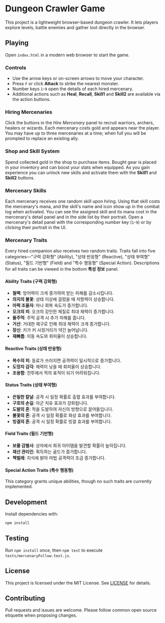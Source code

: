 # Dungeon Crawler Game

This project is a lightweight browser-based dungeon crawler. It lets players explore levels, battle enemies and gather loot directly in the browser.

## Playing

Open `index.html` in a modern web browser to start the game.

### Controls

- Use the arrow keys or on-screen arrows to move your character.
- Press `F` or click **Attack** to strike the nearest monster.
- Number keys `1`-`9` open the details of each hired mercenary.
- Additional actions such as **Heal**, **Recall**, **Skill1** and **Skill2** are available via the action buttons.

### Hiring Mercenaries

Click the buttons in the *Hire Mercenary* panel to recruit warriors, archers, healers or wizards. Each mercenary costs gold and appears near the player. You may have up to three mercenaries at a time; when full you will be prompted to replace an existing ally.

### Shop and Skill System

Spend collected gold in the shop to purchase items. Bought gear is placed in your inventory and can boost your stats when equipped. As you gain experience you can unlock new skills and activate them with the **Skill1** and **Skill2** buttons.

### Mercenary Skills

Each mercenary receives one random skill upon hiring. Using that skill costs the
mercenary's mana, and the skill's name and icon show up in the combat log when
activated. You can see the assigned skill and its mana cost in the mercenary's
detail panel and in the side list by their portrait. Open a mercenary's detail
panel with the corresponding number key (`1`-`9`) or by clicking their portrait
in the UI.

### Mercenary Traits

Every hired companion also receives two random traits. Traits fall into five categories—"구력 강화형" (Ability), "상태 반응형" (Reactive), "상태 부여형" (Status), "필드 기반형" (Field) and "특수 행동형" (Special Action). Descriptions for all traits can be viewed in the bottom **특성 정보** panel.

#### Ability Traits (구력 강화형)

- **철벽**: 방어력이 크게 증가하여 받는 피해를 감소시킵니다.
- **의지의 불꽃**: 상태 이상에 걸렸을 때 저항력이 상승합니다.
- **마력 조율자**: 마나 회복 속도가 증가합니다.
- **오크의 피**: 오크의 강인한 체질로 최대 체력이 증가합니다.
- **돌주먹**: 주먹 공격 시 추가 피해를 줍니다.
- **거산**: 거대한 체구로 인해 최대 체력이 크게 증가합니다.
- **장신**: 키가 커 사정거리가 약간 늘어납니다.
- **재빠름**: 이동 속도와 회피율이 상승합니다.

#### Reactive Traits (상태 반응형)

- **복수의 피**: 동료가 쓰러지면 공격력이 일시적으로 증가합니다.
- **도망자 감각**: 체력이 낮을 때 회피율이 상승합니다.
- **조용함**: 전투에서 적의 표적이 되기 어려워집니다.

#### Status Traits (상태 부여형)

- **은밀한 칼날**: 공격 시 일정 확률로 출혈 효과를 부여합니다.
- **구호의 손길**: 아군 치유 효과가 강화됩니다.
- **도발의 혼**: 적을 도발하여 자신의 방향으로 끌어들입니다.
- **불꽃의 혼**: 공격 시 일정 확률로 화상 효과를 부여합니다.
- **빙결의 혼**: 공격 시 일정 확률로 빙결 효과를 부여합니다.

#### Field Traits (필드 기반형)

- **보물 감별사**: 상자에서 희귀 아이템을 발견할 확률이 높아집니다.
- **재산 관리인**: 획득하는 골드가 증가합니다.
- **책벌레**: 지식에 밝아 마법 공격력이 조금 증가합니다.

#### Special Action Traits (특수 행동형)

This category grants unique abilities, though no such traits are currently
implemented.

## Development

Install dependencies with:

```bash
npm install
```

## Testing

Run `npm install` once, then `npm test` to execute `tests/mercenaryFollow.test.js`.

## License

This project is licensed under the MIT License. See [LICENSE](LICENSE) for details.

## Contributing

Pull requests and issues are welcome. Please follow common open source etiquette when proposing changes.
